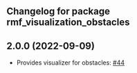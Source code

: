 ## Changelog for package rmf_visualization_obstacles

2.0.0 (2022-09-09)
------------------
* Provides visualizer for obstacles: [#44](https://github.com/open-rmf/rmf_visualization/pull/44)